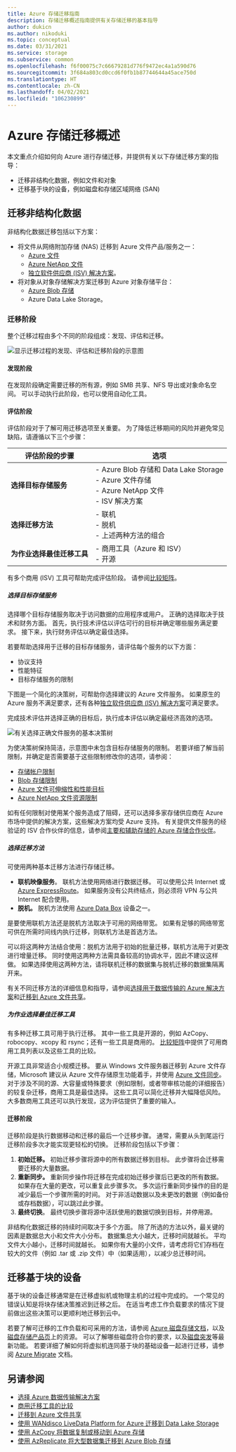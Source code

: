 ```yaml
---
title: Azure 存储迁移指南
description: 存储迁移概述指南提供有关存储迁移的基本指导
author: dukicn
ms.author: nikoduki
ms.topic: conceptual
ms.date: 03/31/2021
ms.service: storage
ms.subservice: common
ms.openlocfilehash: f6f00075c7c66679281d776f9472ec4a1a590d76
ms.sourcegitcommit: 3f684a803cd0ccd6f0fb1b87744644a45ace750d
ms.translationtype: HT
ms.contentlocale: zh-CN
ms.lasthandoff: 04/02/2021
ms.locfileid: "106230899"
---
```

# <a name="azure-storage-migration-overview"></a>Azure 存储迁移概述

本文重点介绍如何向 Azure 进行存储迁移，并提供有关以下存储迁移方案的指导：

- 迁移非结构化数据，例如文件和对象
- 迁移基于块的设备，例如磁盘和存储区域网络 (SAN)

## <a name="migration-of-unstructured-data"></a>迁移非结构化数据

非结构化数据迁移包括以下方案：

- 将文件从网络附加存储 (NAS) 迁移到 Azure 文件产品/服务之一：
  - [Azure 文件](https://azure.microsoft.com/services/storage/files/)
  - [Azure NetApp 文件](https://azure.microsoft.com/services/netapp/)
  - [独立软件供应商 (ISV) 解决方案](/azure/storage/solution-integration/validated-partners/primary-secondary-storage/partner-overview)。
- 将对象从对象存储解决方案迁移到 Azure 对象存储平台：
  - [Azure Blob 存储](https://azure.microsoft.com/services/storage/blobs/)
  - Azure Data Lake Storage。

### <a name="migration-phases"></a>迁移阶段

整个迁移过程由多个不同的阶段组成：发现、评估和迁移。

![显示迁移过程的发现、评估和迁移阶段的示意图](./media/storage-migration-overview/migration-phases.png)

#### <a name="discovery-phase"></a>发现阶段

在发现阶段确定需要迁移的所有源，例如 SMB 共享、NFS 导出或对象命名空间。 可以手动执行此阶段，也可以使用自动化工具。

#### <a name="assessment-phase"></a>评估阶段

评估阶段对于了解可用迁移选项至关重要。 为了降低迁移期间的风险并避免常见缺陷，请遵循以下三个步骤：

| 评估阶段的步骤                     | 选项                                                                          |
|--------------------------------------------|----------------------------------------------------------------------------------|
| **选择目标存储服务**            | - Azure Blob 存储和 Data Lake Storage<br>- Azure 文件存储<br>- Azure NetApp 文件<br>- ISV 解决方案 |
| **选择迁移方法**                  | - 联机<br>- 脱机<br> - 上述两种方法的组合                                  |
| **为作业选择最佳迁移工具** | - 商用工具（Azure 和 ISV）<br> - 开源                             


有多个商用 (ISV) 工具可帮助完成评估阶段。 请参阅[比较矩阵](../solution-integration/validated-partners/data-management/migration-tools-comparison.md)。

##### <a name="choose-a-target-storage-service"></a>选择目标存储服务

选择哪个目标存储服务取决于访问数据的应用程序或用户。 正确的选择取决于技术和财务方面。 首先，执行技术评估以评估可行的目标并确定哪些服务满足要求。 接下来，执行财务评估以确定最佳选择。

若要帮助选择用于迁移的目标存储服务，请评估每个服务的以下方面：

- 协议支持
- 性能特征
- 目标存储服务的限制

下图是一个简化的决策树，可帮助你选择建议的 Azure 文件服务。 如果原生的 Azure 服务不满足要求，还有各种[独立软件供应商 (ISV) 解决方案](/azure/storage/solution-integration/validated-partners/primary-secondary-storage/partner-overview)可满足要求。

完成技术评估并选择正确的目标后，执行成本评估以确定最经济高效的选项。

![有关选择正确文件服务的基本决策树](./media/storage-migration-overview/files-decision-tree.png)

为使决策树保持简洁，示意图中未包含目标存储服务的限制。 若要详细了解当前限制，并确定是否需要基于这些限制修改你的选项，请参阅：

- [存储帐户限制](/azure/azure-resource-manager/management/azure-subscription-service-limits#storage-limits)
- [Blob 存储限制](/azure/azure-resource-manager/management/azure-subscription-service-limits#azure-blob-storage-limits)
- [Azure 文件可伸缩性和性能目标](/azure/storage/files/storage-files-scale-targets)
- [Azure NetApp 文件资源限制](/azure/azure-netapp-files/azure-netapp-files-resource-limits)

如有任何限制对使用某个服务造成了阻碍，还可以选择多家存储供应商在 Azure 市场中提供的解决方案，这些解决方案均受 Azure 支持。 有关提供文件服务的经验证的 ISV 合作伙伴的信息，请参阅[主要和辅助存储的 Azure 存储合作伙伴](/azure/storage/solution-integration/validated-partners/primary-secondary-storage/partner-overview)。

##### <a name="select-the-migration-method"></a>选择迁移方法

可使用两种基本迁移方法进行存储迁移。

- **联机映像服务**。 联机方法使用网络进行数据迁移。 可以使用公共 Internet 或 [Azure ExpressRoute](/azure/expressroute/expressroute-introduction)。 如果服务没有公共终结点，则必须将 VPN 与公共 Internet 配合使用。
- **脱机。** 脱机方法使用 [Azure Data Box](https://azure.microsoft.com/services/databox/) 设备之一。

是要使用联机方法还是脱机方法取决于可用的网络带宽。 如果有足够的网络带宽可供在所需时间线内执行迁移，则联机方法是首选方法。

可以将这两种方法结合使用：脱机方法用于初始的批量迁移，联机方法用于对更改进行增量迁移。 同时使用这两种方法需具备较高的协调水平，因此不建议这样做。 如果选择使用这两种方法，请将联机迁移的数据集与脱机迁移的数据集隔离开来。

有关不同迁移方法的详细信息和指导，请参阅[选择用于数据传输的 Azure 解决方案](/azure/storage/common/storage-choose-data-transfer-solution)和[迁移到 Azure 文件共享](/azure/storage/files/storage-files-migration-overview)。

##### <a name="choose-the-best-migration-tool-for-the-job"></a>为作业选择最佳迁移工具

有多种迁移工具可用于执行迁移。 其中一些工具是开源的，例如 AzCopy、robocopy、xcopy 和 rsync；还有一些工具是商用的。 [比较矩阵](../solution-integration/validated-partners/data-management/migration-tools-comparison.md)中提供了可用商用工具列表以及这些工具的比较。

开源工具非常适合小规模迁移。 要从 Windows 文件服务器迁移到 Azure 文件存储，Microsoft 建议从 Azure 文件存储原生功能着手，并使用 [Azure 文件同步](https://docs.microsoft.com/windows-server/manage/windows-admin-center/azure/azure-file-sync)。对于涉及不同的源、大容量或特殊要求（例如限制，或者带审核功能的详细报告）的较复杂迁移，商用工具是最佳选择。 这些工具可以简化迁移并大幅降低风险。 大多数商用工具还可以执行发现，这为评估提供了重要的输入。

#### <a name="migration-phase"></a>迁移阶段

迁移阶段是执行数据移动和迁移的最后一个迁移步骤。 通常，需要从头到尾运行迁移阶段多次才能实现更轻松的切换。 迁移阶段包括以下步骤：

1. **初始迁移。** 初始迁移步骤将源中的所有数据迁移到目标。 此步骤将会迁移需要迁移的大量数据。
2. **重新同步。** 重新同步操作将迁移在完成初始迁移步骤后已更改的所有数据。 如果存在大量的更改，可以重复此步骤多次。 多次运行重新同步操作的目的是减少最后一个步骤所需的时间。 对于非活动数据以及未更改的数据（例如备份或存档数据），可以跳过此步骤。
3. **最终切换**。 最终切换步骤将源中活跃使用的数据切换到目标，并停用源。

非结构化数据迁移的持续时间取决于多个方面。 除了所选的方法以外，最关键的因素是数据总大小和文件大小分布。 数据集总大小越大，迁移时间就越长。 平均文件大小越小，迁移时间就越长。 如果你有大量的小文件，请考虑将它们存档在较大的文件（例如 .tar 或 .zip 文件）中（如果适用），以减少总迁移时间。

## <a name="migration-of-block-based-devices"></a>迁移基于块的设备

基于块的设备迁移通常是在迁移虚拟机或物理主机的过程中完成的。 一个常见的错误认知是将块存储决策推迟到迁移之后。 在适当考虑工作负载要求的情况下提前做出这些决策可以更顺利地迁移到云中。

若要了解可迁移的工作负载和可采用的方法，请参阅 [Azure 磁盘存储文档](/azure/virtual-machines/disks-types)，以及[磁盘存储产品页](https://azure.microsoft.com/services/storage/disks/#resources)上的资源。 可以了解哪些磁盘符合你的要求，以及[磁盘突发](/azure/virtual-machines/disk-bursting)等最新功能。 若要详细了解如何将虚拟机连同基于块的基础设备一起进行迁移，请参阅 [Azure Migrate](/azure/migrate/) 文档。

## <a name="see-also"></a>另请参阅

- [选择 Azure 数据传输解决方案](/azure/storage/common/storage-choose-data-transfer-solution)
- [商用迁移工具的比较](../solution-integration/validated-partners/data-management/migration-tools-comparison.md)
- [迁移到 Azure 文件共享](/azure/storage/files/storage-files-migration-overview)
- [使用 WANdisco LiveData Platform for Azure 迁移到 Data Lake Storage](/azure/storage/blobs/migrate-gen2-wandisco-live-data-platform)
- [使用 AzCopy 将数据复制或移动到 Azure 存储](https://aka.ms/azcopy)
- [使用 AzReplicate 将大型数据集迁移到 Azure Blob 存储](https://github.com/Azure/AzReplicate/tree/master/)